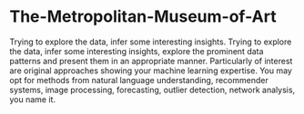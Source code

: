 # The-Metropolitan-Museum-of-Art
Trying to explore the data, infer some interesting insights.
Trying to explore the data, infer some interesting insights, explore the prominent data patterns and present them in an appropriate manner. Particularly of interest are original approaches showing your machine learning expertise. You may opt for methods from natural language understanding, recommender systems, image processing, forecasting, outlier detection, network analysis, you name it.

